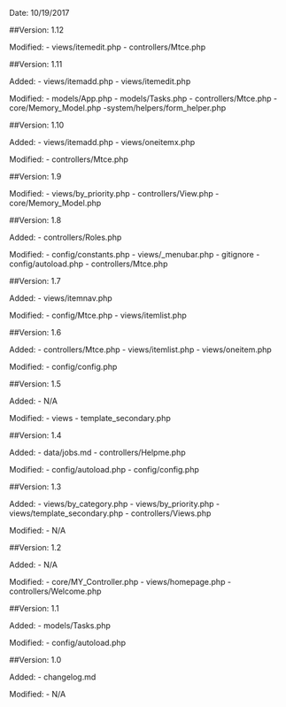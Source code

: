 Date:	 10/19/2017

##Version: 1.12
	
Modified:
	- views/itemedit.php
	- controllers/Mtce.php

##Version: 1.11

Added:
	- views/itemadd.php
	- views/itemedit.php
	
Modified:
	- models/App.php
	- models/Tasks.php
	- controllers/Mtce.php
	- core/Memory_Model.php
	-system/helpers/form_helper.php

##Version: 1.10

Added:
	- views/itemadd.php
	- views/oneitemx.php
	
Modified:
	- controllers/Mtce.php
  
##Version: 1.9

Modified:
	- views/by_priority.php
	- controllers/View.php
	- core/Memory_Model.php
  
##Version: 1.8

Added:
	- controllers/Roles.php
	
Modified:
	- config/constants.php
	- views/_menubar.php
	- gitignore
	- config/autoload.php
	- controllers/Mtce.php

##Version: 1.7

Added:
	- views/itemnav.php
	
Modified:
	- config/Mtce.php
        - views/itemlist.php

##Version: 1.6

Added:
	- controllers/Mtce.php
	- views/itemlist.php
	- views/oneitem.php
	
Modified:
	- config/config.php

##Version: 1.5

Added:
	- N/A
	
Modified:
	- views
	    - template_secondary.php

##Version: 1.4

Added:
	- data/jobs.md
        - controllers/Helpme.php
	
Modified:
	- config/autoload.php
        - config/config.php

##Version: 1.3

Added:
	- views/by_category.php
	- views/by_priority.php
	- views/template_secondary.php
	- controllers/Views.php
	
Modified:
	- N/A

##Version: 1.2

Added:
	- N/A
	
Modified:
	- core/MY_Controller.php
        - views/homepage.php
        - controllers/Welcome.php

##Version: 1.1

Added:
	- models/Tasks.php
	
Modified:
	- config/autoload.php

##Version: 1.0

Added:
	- changelog.md
	
Modified:
	- N/A 